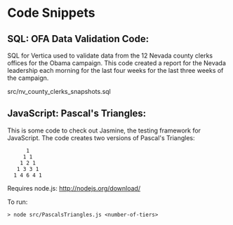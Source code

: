 Code Snippets
===========================

SQL: OFA Data Validation Code:
---------------------------

SQL for Vertica used to validate data from the 12 Nevada county clerks offices for the Obama campaign. This code created a report for the Nevada leadership each morning for the last four weeks for the last three weeks of the campaign.

  src/nv_county_clerks_snapshots.sql


JavaScript: Pascal's Triangles:
---------------------------

This is some code to check out Jasmine, the testing framework for JavaScript.  The code creates two versions of Pascal's Triangles:

          1
         1 1
        1 2 1
       1 3 3 1
      1 4 6 4 1

Requires node.js:
http://nodejs.org/download/

To run:

    > node src/PascalsTriangles.js <number-of-tiers>

